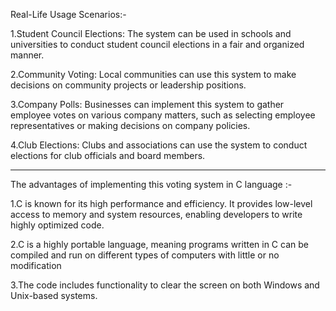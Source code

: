 Real-Life Usage Scenarios:-

1.Student Council Elections: The system can be used in schools and universities to conduct student council elections in a fair and organized manner.

2.Community Voting: Local communities can use this system to make decisions on community projects or leadership positions.

3.Company Polls: Businesses can implement this system to gather employee votes on various company matters, such as selecting employee representatives or making decisions on company policies.

4.Club Elections: Clubs and associations can use the system to conduct elections for club officials and board members.


-------------------------------------------------------------------------------------------------------------------------------------------------------------------------------------------------------------------


The advantages of implementing this voting system in C language :-

1.C is known for its high performance and efficiency. It provides low-level access to memory and system resources, enabling developers to write highly optimized code.

2.C is a highly portable language, meaning programs written in C can be compiled and run on different types of computers with little or no modification

3.The code includes functionality to clear the screen on both Windows and Unix-based systems.
